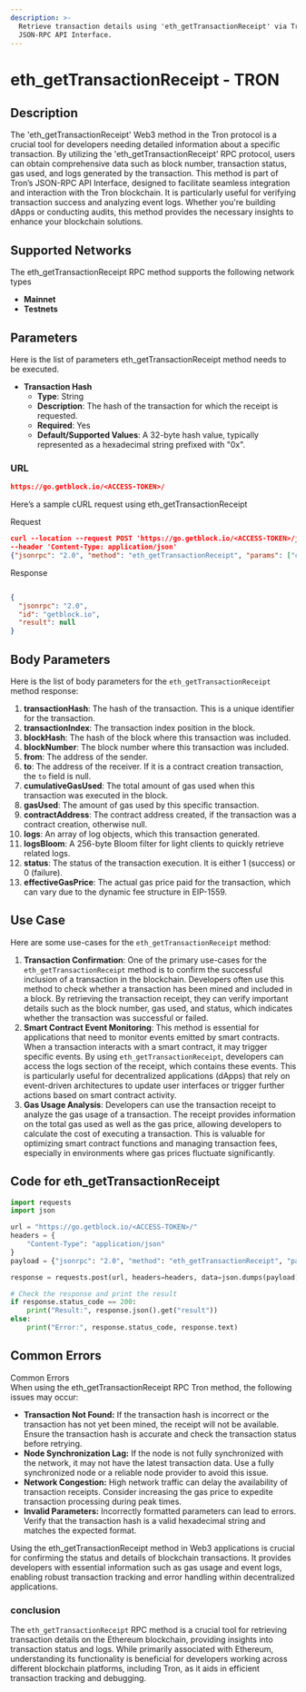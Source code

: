 ```yaml
---
description: >-
  Retrieve transaction details using 'eth_getTransactionReceipt' via Tron’s
  JSON-RPC API Interface.
---
```


# eth\_getTransactionReceipt - TRON

## Description

The 'eth\_getTransactionReceipt' Web3 method in the Tron protocol is a crucial tool for developers needing detailed information about a specific transaction. By utilizing the 'eth\_getTransactionReceipt' RPC protocol, users can obtain comprehensive data such as block number, transaction status, gas used, and logs generated by the transaction. This method is part of Tron’s JSON-RPC API Interface, designed to facilitate seamless integration and interaction with the Tron blockchain. It is particularly useful for verifying transaction success and analyzing event logs. Whether you're building dApps or conducting audits, this method provides the necessary insights to enhance your blockchain solutions.

## Supported Networks

The eth\_getTransactionReceipt RPC method supports the following network types

* **Mainnet**
* **Testnets**

## Parameters

Here is the list of parameters eth\_getTransactionReceipt method needs to be executed.

* **Transaction Hash**
  * **Type**: String
  * **Description**: The hash of the transaction for which the receipt is requested.
  * **Required**: Yes
  * **Default/Supported Values**: A 32-byte hash value, typically represented as a hexadecimal string prefixed with "0x".

### URL

```json
https://go.getblock.io/<ACCESS-TOKEN>/
```

Here’s a sample cURL request using eth\_getTransactionReceipt

Request

```json
curl --location --request POST 'https://go.getblock.io/<ACCESS-TOKEN>/jsonrpc' 
--header 'Content-Type: application/json' 
{"jsonrpc": "2.0", "method": "eth_getTransactionReceipt", "params": ["c9af231ad59bcd7e8dcf827afd45020a02112704dce74ec5f72cb090aa07eef0"], "id": "getblock.io"}
```

Response

```json

{
  "jsonrpc": "2.0",
  "id": "getblock.io",
  "result": null
}
```

## Body Parameters

Here is the list of body parameters for the `eth_getTransactionReceipt` method response:

1. **transactionHash**: The hash of the transaction. This is a unique identifier for the transaction.
2. **transactionIndex**: The transaction index position in the block.
3. **blockHash**: The hash of the block where this transaction was included.
4. **blockNumber**: The block number where this transaction was included.
5. **from**: The address of the sender.
6. **to**: The address of the receiver. If it is a contract creation transaction, the `to` field is null.
7. **cumulativeGasUsed**: The total amount of gas used when this transaction was executed in the block.
8. **gasUsed**: The amount of gas used by this specific transaction.
9. **contractAddress**: The contract address created, if the transaction was a contract creation, otherwise null.
10. **logs**: An array of log objects, which this transaction generated.
11. **logsBloom**: A 256-byte Bloom filter for light clients to quickly retrieve related logs.
12. **status**: The status of the transaction execution. It is either 1 (success) or 0 (failure).
13. **effectiveGasPrice**: The actual gas price paid for the transaction, which can vary due to the dynamic fee structure in EIP-1559.

## Use Case

Here are some use-cases for the `eth_getTransactionReceipt` method:

1. **Transaction Confirmation**: One of the primary use-cases for the `eth_getTransactionReceipt` method is to confirm the successful inclusion of a transaction in the blockchain. Developers often use this method to check whether a transaction has been mined and included in a block. By retrieving the transaction receipt, they can verify important details such as the block number, gas used, and status, which indicates whether the transaction was successful or failed.
2. **Smart Contract Event Monitoring**: This method is essential for applications that need to monitor events emitted by smart contracts. When a transaction interacts with a smart contract, it may trigger specific events. By using `eth_getTransactionReceipt`, developers can access the logs section of the receipt, which contains these events. This is particularly useful for decentralized applications (dApps) that rely on event-driven architectures to update user interfaces or trigger further actions based on smart contract activity.
3. **Gas Usage Analysis**: Developers can use the transaction receipt to analyze the gas usage of a transaction. The receipt provides information on the total gas used as well as the gas price, allowing developers to calculate the cost of executing a transaction. This is valuable for optimizing smart contract functions and managing transaction fees, especially in environments where gas prices fluctuate significantly.

## Code for eth\_getTransactionReceipt

```python
import requests
import json

url = "https://go.getblock.io/<ACCESS-TOKEN>/"
headers = {
    "Content-Type": "application/json"
}
payload = {"jsonrpc": "2.0", "method": "eth_getTransactionReceipt", "params": ["c9af231ad59bcd7e8dcf827afd45020a02112704dce74ec5f72cb090aa07eef0"], "id": "getblock.io"}

response = requests.post(url, headers=headers, data=json.dumps(payload))

# Check the response and print the result
if response.status_code == 200:
    print("Result:", response.json().get("result"))
else:
    print("Error:", response.status_code, response.text)
```

## Common Errors

Common Errors\
When using the eth\_getTransactionReceipt RPC Tron method, the following issues may occur:

* **Transaction Not Found:** If the transaction hash is incorrect or the transaction has not yet been mined, the receipt will not be available. Ensure the transaction hash is accurate and check the transaction status before retrying.
* **Node Synchronization Lag:** If the node is not fully synchronized with the network, it may not have the latest transaction data. Use a fully synchronized node or a reliable node provider to avoid this issue.
* **Network Congestion:** High network traffic can delay the availability of transaction receipts. Consider increasing the gas price to expedite transaction processing during peak times.
* **Invalid Parameters:** Incorrectly formatted parameters can lead to errors. Verify that the transaction hash is a valid hexadecimal string and matches the expected format.

Using the eth\_getTransactionReceipt method in Web3 applications is crucial for confirming the status and details of blockchain transactions. It provides developers with essential information such as gas usage and event logs, enabling robust transaction tracking and error handling within decentralized applications.

### conclusion

The `eth_getTransactionReceipt` RPC method is a crucial tool for retrieving transaction details on the Ethereum blockchain, providing insights into transaction status and logs. While primarily associated with Ethereum, understanding its functionality is beneficial for developers working across different blockchain platforms, including Tron, as it aids in efficient transaction tracking and debugging.
